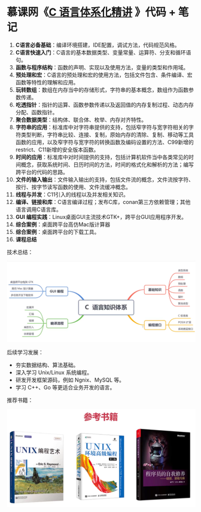 # 慕课网《[C 语言体系化精讲](https://coding.imooc.com/class/463.html) 》代码 + 笔记

1. **C语言必备基础**：编译环境搭建，IDE配置，调试方法，代码规范风格。
2. **C语言快速入门**：C语言的基本数据类型、变量常量、运算符、分支和循环语句。
3. **函数与程序结构**：函数的声明、实现以及使用方法，变量的类型和作用域。
4. **预处理和宏**：C语言的预处理和宏的使用方法，包括文件包含、条件编译、宏函数等特性的理解和应用。
5. **玩转数组**：数组在内存当中的存储形式，字符串的基本概念，数组作为函数参数传递。
6. **吃透指针**：指针的运算、函数参数传递以及返回值的内存复制过程、动态内存分配、函数指针。
7. **聚合数据类型**：结构体、联合体、枚举、内存对齐特性。
8. **字符串的应用**：标准库中对字符串提供的支持，包括窄字符与宽字符相关的字符类型判断，字符串比较、连接、复制，原始内存的清除、复制、移动等工具函数的应用，以及窄字符与宽字符的转换函数及编码设置的方法、C99新增的restrict、C11新增的安全版本函数。
9. **时间的应用**：标准库中对时间提供的支持，包括计算机软件当中各类常见的时间概念，获取系统时间、日历时间的方法，时间的格式化和解析的方法；编写跨平台的代码的思路。
10. **文件的输入输出**：文件输入输出的支持，包括文件流的概念，文件流按字符、按行、按字节读写函数的使用、文件流缓冲概念。
11. **线程与并发**：C11引入的线程以及并发相关知识。
12. **编译、链接和库**：C语言编译过程；发布C库，conan第三方依赖管理；其他语言调用C语言库。
13. **GUI 编程实践**：Linux桌面GUI主流技术GTK+，跨平台GUI应用程序开发。
14. **综合案例**：桌面跨平台高仿Mac版计算器
15. **综合案例**：桌面跨平台的下载工具。
16. **课程总结**

技术总结：

![image](imgs/summary.png)

后续学习发展：

- 夯实数据结构、算法基础。
- 深入学习 Unix/Linux 系统编程。
- 研发开发框架源码，例如 Ngnix、MySQL 等。
- 学习 C++、Go 等更适合业务开发的语言。

推荐书籍：

![image](imgs/books.png)
